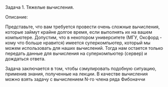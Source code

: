 Задача 1. Тяжелые вычисления.

Описание:

Представьте, что вам требуется провести очень сложные вычисления, которые займут крайне долгое время, если выполнять их на вашем компьютере. Допустим, что в некотором университете (МГУ, Оксфорд - кому что больше нравится) имеется суперкомпьютер, который мы можем использовать для наших вычислений. Тогда нам остается только передать данные для вычисления на суперкомпьютер (сервер) и дождаться ответа.

Задача заключается в том, чтобы сэмулировать подобную ситуацию, применив знания, полученные на лекции. В качестве вычисления можно взять задачу с вычислением N-го члена ряда Фибоначчи
